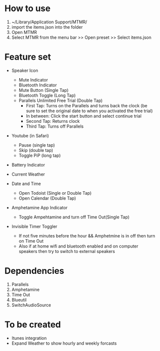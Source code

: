 # How to use
1. ~/Library/Application Support/MTMR/
2. import the items.json into the folder
3. Open MTMR
4. Select MTMR from the menu bar >> Open preset >> Select items.json

# Feature set

- Speaker Icon
  - Mute Indicator
  - Bluetooth Indicator
  - Mute Button (Single Tap)
  - Bluetooth Toggle (Long Tap)
  - Parallels Unlimited Free Trial (Double Tap)
     - First Tap: Turns on the Parallels and turns back the clock (be sure to set the original date to when you activated the free trial)
     - In between: Click the start button and select continue trial
     - Second Tap: Returns clock
     - Third Tap: Turns off Parallels
- Youtube (in Safari)
  - Pause (single tap)
  - Skip (double tap)
  - Toggle PiP (long tap)
   
- Battery Indicator

- Current Weather

- Date and Time
  - Open Todoist (Single or Double Tap)
  - Open Calendar (Double Tap)

- Amphetamine App Indicator
  - Toggle Ampehtamine and turn off Time Out(Single Tap)

- Invisible Timer Toggler
  - If not five minutes before the hour && Amphetmine is in off then turn on Time Out
  - Also if at home wifi and bluetooth enabled and on computer speakers then try to switch to external speakers

# Dependencies

1. Parallels
2. Amphetamine
3. Time Out
4. Blueutil
5. SwitchAudioSource

# To be created

- Itunes integration
- Expand Weather to show hourly and weekly forcasts

